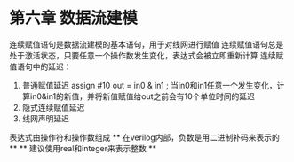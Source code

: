 # 第六章 数据流建模
连续赋值语句是数据流建模的基本语句，用于对线网进行赋值
连续赋值语句总是处于激活状态，只要任意一个操作数发生变化，表达式会被立即重新计算
连续赋值语句中的延迟：
1. 普通赋值延迟 assign #10 out = in0 & in1 ;  当in0和in1任意一个发生变化，计算in0&in1的新值，并将新值赋值给out之前会有10个单位时间的延迟 
2. 隐式连续赋值延迟
3. 线网声明延迟

表达式由操作符和操作数组成
** 在verilog内部，负数是用二进制补码来表示的 **
** 建议使用real和integer来表示整数 ** 

